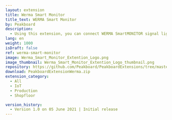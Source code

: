 ```yaml
---
layout: extension
title: Werma Smart Monitor
title_text: WERMA Smart Monitor
by: Peakboard
description: 
  - Using this extension, you can connect WERMA SmartMONITOR signal lights as a data source in Peakboard. This allows you to read out and change the status of a signal light. In addition, a timestamped history of the status can also be read out.
lang: en
weight: 1000
isDraft: false
ref: werma-smart-monitor
image: Werma_Smart_Monitor_Extention_Logo.png
image_thumbnail: Werma_Smart_Monitor_Extention_Logo_thumbnail.png
repository: https://github.com/Peakboard/PeakboardExtensions/tree/master/WERMASmartMonitor
download: PeakboardExtensionWerma.zip
extension_category:
  - All
  - IoT
  - Production
  - Shopfloor

version_history:
  - Version 1.0 on 05 June 2021 | Initial release
---
```

